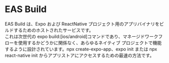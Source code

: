 # EAS Build

EAS Build は、Expo および ReactNative プロジェクト用のアプリバイナリをビルドするためのホストされたサービスです。  
これは次世代の expo build:[ios/android]コマンドであり、マネージドワークフローを使用するかどうかに関係なく、あらゆるネイティブ プロジェクトで機能するように設計されています。npx create-expo-app、expo init または npx react-native init からアプリストアにアクセスするための最速の方法です。

